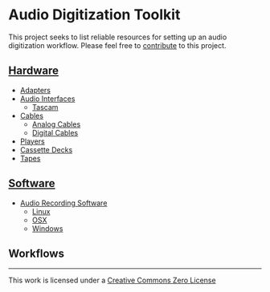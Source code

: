 # Audio Digitization Toolkit

This project seeks to list reliable resources for setting up an audio digitization workflow. Please feel free to [contribute](CONTRIBUTE.md) to this project.

## [Hardware](hardware.md)
- [Adapters](hardware.md#adapters)
- [Audio Interfaces](hardware.md#audio-interfaces)
  - [Tascam](hardware.md#tascam)
- [Cables](hardware.md#cables)
  - [Analog Cables](hardware.md#analog-cables)
  - [Digital Cables](hardware.md#digital-cables)
- [Players](hardware.md#players)
 - [Cassette Decks](hardware.md#cassette-decks)
- [Tapes](hardware.md#Tapes)

## [Software](software.md)
- [Audio Recording Software](software.md#audio-recording-software)
  - [Linux](software.md#linux)
  - [OSX](software.md#osx)
  - [Windows](software.md#windows)

## Workflows



---
This work is licensed under a [Creative Commons Zero License](https://creativecommons.org/publicdomain/zero/1.0/)
